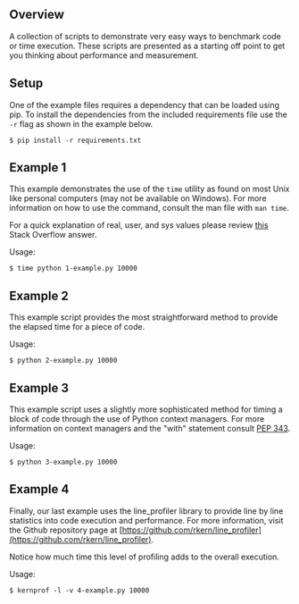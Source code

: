 Overview
--------

A collection of scripts to demonstrate very easy ways to benchmark code or time execution.  These scripts are presented as a starting off point to get you thinking about performance and measurement.

Setup
-----

One of the example files requires a dependency that can be loaded using pip.  To install the dependencies from the included requirements file use the `-r` flag as shown in the example below.

    $ pip install -r requirements.txt


Example 1
---------

This example demonstrates the use of the `time` utility as found on most Unix like personal computers (may not be available on Windows).  For more information on how to use the command, consult the man file with `man time`.

For a quick explanation of real, user, and sys values please review [this](http://stackoverflow.com/questions/556405/what-do-real-user-and-sys-mean-in-the-output-of-time1#556411) Stack Overflow answer.

Usage:

    $ time python 1-example.py 10000


Example 2
---------

This example script provides the most straightforward method to provide the elapsed time for a piece of code.

Usage:

    $ python 2-example.py 10000

Example 3
---------

This example script uses a slightly more sophisticated method for timing a block of code through the use of Python context managers.  For more information on context managers and the "with" statement consult [PEP 343](https://www.python.org/dev/peps/pep-0343/).

Usage:

    $ python 3-example.py 10000

Example 4
---------

Finally, our last example uses the line_profiler library to provide line by line statistics into code execution and performance.  For more information, visit the Github repository page at [https://github.com/rkern/line_profiler](https://github.com/rkern/line_profiler).

Notice how much time this level of profiling adds to the overall execution.

Usage:

    $ kernprof -l -v 4-example.py 10000
